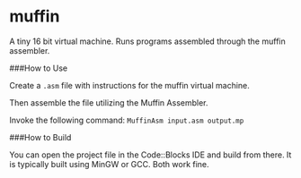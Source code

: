muffin
=====

A tiny 16 bit virtual machine. Runs programs assembled through the muffin assembler.

###How to Use

Create a ```.asm``` file with instructions for the muffin virtual machine.

Then assemble the file utilizing the Muffin Assembler.

Invoke the following command:
```MuffinAsm input.asm output.mp```

###How to Build


You can open the project file in the Code::Blocks IDE and build from there. It is typically built using MinGW or GCC. Both work fine.
